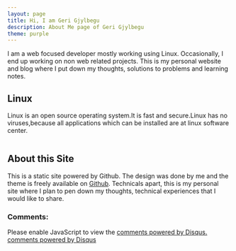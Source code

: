 ```yaml
---
layout: page
title: Hi, I am Geri Gjylbegu
description: About Me page of Geri Gjylbegu
theme: purple
---
```


I am a web focused developer mostly working using Linux. Occasionally, I end up working on non web related projects.
This is my personal website and blog where I put down my thoughts, solutions to problems and learning notes.

## Linux

Linux is an open source operating system.It is fast and secure.Linux has no viruses,because all applications which can be installed are at linux software center.

<img src="">

## About this Site

This is a static site powered by Github. The design was done by me and the theme is freely available on [Github](https://github.com/olakara/JekyllMetro). 
Technicals apart, this is my personal site where I plan to pen down my thoughts, technical experiences that I would like to share.

### Comments:

<div id="disqus_thread"></div>
<script type="text/javascript">
  /* * * CONFIGURATION VARIABLES: EDIT BEFORE PASTING INTO YOUR WEBPAGE * * */
  var disqus_shortname = '{{site.disqushandler}}';

  /* * * DON'T EDIT BELOW THIS LINE * * */
  (function() {
      var dsq = document.createElement('script'); dsq.type = 'text/javascript'; dsq.async = true;
      dsq.src = '//' + disqus_shortname + '.disqus.com/embed.js';
      (document.getElementsByTagName('head')[0] || document.getElementsByTagName('body')[0]).appendChild(dsq);
  })();
</script>
<noscript>Please enable JavaScript to view the <a href="http://disqus.com/?ref_noscript">comments powered by Disqus.</a></noscript>
<a href="http://disqus.com" class="dsq-brlink">comments powered by <span class="logo-disqus">Disqus</span></a>
